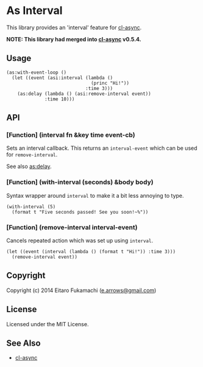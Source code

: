 # As Interval

This library provides an 'interval' feature for [cl-async](https://github.com/orthecreedence/cl-async).

<b>NOTE: This library had merged into [cl-async](https://github.com/orthecreedence/cl-async) v0.5.4.</b>

## Usage

```common-lisp
(as:with-event-loop ()
  (let ((event (asi:interval (lambda ()
                               (princ "Hi!"))
                             :time 3)))
    (as:delay (lambda () (asi:remove-interval event))
              :time 10)))
```

## API

### \[Function] (interval fn &key time event-cb)

Sets an interval callback. This returns an `interval-event` which can be used for `remove-interval`.

See also [as:delay](http://orthecreedence.github.io/cl-async/events#delay).

### \[Function] (with-interval (seconds) &body body)

Syntax wrapper around `interval` to make it a bit less annoying to type.

```common-lisp
(with-interval (5)
  (format t "Five seconds passed! See you soon!~%"))
```

### \[Function] (remove-interval interval-event)

Cancels repeated action which was set up using `interval`.

```common-lisp
(let ((event (interval (lambda () (format t "Hi!")) :time 3)))
  (remove-interval event))
```

## Copyright

Copyright (c) 2014 Eitaro Fukamachi (e.arrows@gmail.com)

## License

Licensed under the MIT License.

## See Also

* [cl-async](https://github.com/orthecreedence/cl-async)
